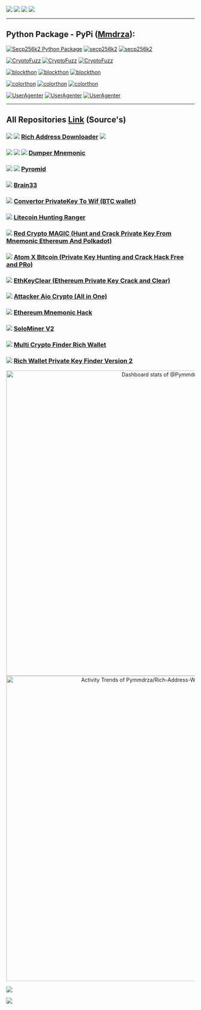 [![](https://img.shields.io/badge/%20Web%20Site-Mmdrza.Com-eb951b?style=plastic)](https://mmdrza.com) [![](https://img.shields.io/badge/Telegram-Channel-blue?style=plastic&logo=Telegram)](https://t.me/Cryptoixer) [![](https://img.shields.io/badge/Telegram_ID-%20Mr1Mmdrza-blue?style=plastic&logo=Telegram)](https://t.me/Mr1Mmdrza) [![](https://img.shields.io/badge/Medium-Mdrza-5bb656?style=plastic&logo=Medium)](https://mdrza.medium.com/ 'medium page Mmdrza')

---

## Python Package - PyPi ([Mmdrza](https://pypi.org/user/mmdrza/ 'All package on pypi')):

[![Secp256k2 Python Package](https://img.shields.io/badge/Python_Package-SECP256k2-5bb656?logo=Python&logoColor=bababa&style=plastic)](https://secp256k2.readthedocs.io/en/latest/) [![secp256k2](https://img.shields.io/badge/pip%20install%20secp256k2-4a4a4a?style=plastic&logo=windows)](https://pypi.org/project/secp256k2/) [![secp256k2](https://img.shields.io/badge/pip3%20install%20secp256k2-4a4a4a?style=plastic&logo=linux&logoColor=yellow)](https://pypi.org/project/secp256k2/)

[![CryptoFuzz](https://img.shields.io/badge/Python_Package-cryptoFuzz-5bb656?logo=Python&logoColor=bababa&link=https://pymmdrza.github.io/cryptoFuzz&style=plastic)](https://cryptofuzz.readthedocs.io/en/latest/ 'CryptoFuzz') [![CryptoFuzz](https://img.shields.io/badge/pip%20install%20cryptofuzz-4a4a4a?style=plastic&logo=windows)](https://pypi.org/project/cryptofuzz) [![CryptoFuzz](https://img.shields.io/badge/pip3%20install%20cryptofuzz-grey?style=plastic&logo=linux)](https://cryptofuzz.readthedocs.io/en/latest/ 'CryptoFuzz')

[![blockthon](https://img.shields.io/badge/Python_Package-blockthon-5bb656?logo=Python&logoColor=bababa&style=plastic)](https://blockthon.github.io/Blockthon 'Blockthon Python Package') [![blockthon](https://img.shields.io/badge/pip%20install%20blockthon-4a4a4a?style=plastic&logo=windows)](https://pypi.org/project/blockthon) [![blockthon](https://img.shields.io/badge/pip3%20install%20blockthon-grey?style=plastic&logo=linux)](https://pypi.org/project/blockthon)

[![colorthon](https://img.shields.io/badge/Python_Package-colorthon-5bb656?logo=Python&logoColor=bababa&style=plastic)](https://colorthon.github.io/colorthon) [![colorthon](https://img.shields.io/badge/pip%20install%20colorthon-4a4a4a?style=plastic&link=https://pypi.org/project/colorthon/&logo=windows)](https://colorthon.github.io/colorthon) [![colorthon](https://img.shields.io/badge/pip3%20install%20colorthon-grey?style=plastic&logo=linux)](https://colorthon.github.io/colorthon)

[![UserAgenter](https://img.shields.io/badge/Python_Package-userAgenter-5bb656?logo=Python&logoColor=bababa&style=plastic)](https://useragenter.github.io/) [![UserAgenter](https://img.shields.io/badge/pip%20install%20useragenter-4a4a4a?style=plastic&link=https://pypi.org/project/useragenter/&logo=windows)](https://pypi.org/project/useragenter) [![UserAgenter](https://img.shields.io/badge/pip3%20install%20useragenter-grey?style=plastic&logo=linux)](https://useragenter.github.io/)

---


## All Repositories [Link](https://github.com/Pymmdrza?tab=repositories) (Source's)

### [![](https://img.shields.io/badge/-FREE-5bb656?style=plastic)](https://github.com/Pymmdrza)  ![](https://img.shields.io/badge/-New-red?style=plastic) [Rich Address Downloader](https://github.com/Pymmdrza/RichAddressDownloader 'Rich Cryptocurrency Wallet Address Downloader (Auto Update)') ![](https://img.shields.io/badge/Latest_Version-1.0.3-blue?style=plastic)

### [![](https://img.shields.io/badge/-FREE-5bb656?style=plastic)](https://github.com/Pymmdrza) ![](https://img.shields.io/badge/-Special-blue?style=plastic) ![](https://img.shields.io/badge/-New-red?style=plastic) [Dumper Mnemonic](https://github.com/Pymmdrza/Dumper-Mnemonic 'Dumper Mnemonic')

### [![](https://img.shields.io/badge/-FREE-5bb656?style=plastic)](https://github.com/Pymmdrza)  ![](https://img.shields.io/badge/-Special-blue?style=plastic) [Pyromid](https://github.com/Pymmdrza/Pyromid 'Pyromid For Hack and Cracking Private Key and Address Bitcoin Wallet From Mnemonic')

### [![](https://img.shields.io/badge/-FREE-5bb656?style=plastic)](https://github.com/Pymmdrza) [Brain33](https://github.com/Pymmdrza/Brain33 'Crack & Brute Force Attacking for Convert All Word and Passlist Convert to Hex')

### [![](https://img.shields.io/badge/-FREE-5bb656?style=plastic)](https://github.com/Pymmdrza) [Convertor PrivateKey To Wif (BTC wallet)](https://github.com/Pymmdrza/CWF_Convertor-WIF 'Convertor PrivateKey To Wif (BTC wallet)')

### [![](https://img.shields.io/badge/-FREE-5bb656?style=plastic)](https://github.com/Pymmdrza) [Litecoin Hunting Ranger ](https://github.com/Pymmdrza/LiteHuntRanger 'Hunting Litecoin LTC From Start Range Private Key HEX') 

### [![](https://img.shields.io/badge/-FREE-5bb656?style=plastic)](https://github.com/Pymmdrza) [Red Crypto MAGIC (Hunt and Crack Private Key From Mnemonic Ethereum And Polkadot) ](https://github.com/Pymmdrza/REDCryptoMAGIC 'Red Crypto MAGIC (Hunt and Crack Private Key From Mnemonic Ethereum And Polkadot') 

### [![](https://img.shields.io/badge/-FREE-5bb656?style=plastic)](https://github.com/Pymmdrza) [Atom X Bitcoin (Private Key Hunting and Crack Hack Free and PRo) ](https://github.com/Pymmdrza/AtomXBitcoin 'Atom X Bitcoin (Private Key Hunting and Crack Hack)') 

### [![](https://img.shields.io/badge/-FREE-5bb656?style=plastic)](https://github.com/Pymmdrza)  [EthKeyClear (Ethereum Private Key Crack and Clear) ](https://github.com/Pymmdrza/EthKeyClear 'Ethereum Hack Crack Private Key Private Key Wallet') 

### [![](https://img.shields.io/badge/-FREE-5bb656?style=plastic)](https://github.com/Pymmdrza) [Attacker Aio Crypto (All in One) ](https://github.com/Pymmdrza/AttackAIO_Crypto 'Attack and Crack Private Key AIO (ALL in ONE) All Cryptocurency from words') 

### [![](https://img.shields.io/badge/-FREE-5bb656?style=plastic)](https://github.com/Pymmdrza)  [Ethereum Mnemonic Hack](https://github.com/Pymmdrza/EthereumMnemonicCrack 'Ethereum Mnemonic Hack')

### [![](https://img.shields.io/badge/-FREE-5bb656?style=plastic)](https://github.com/Pymmdrza) [SoloMiner V2](https://github.com/Pymmdrza/SoloMinerV2 'Mining Bitcoin Script Solo')

### [![](https://img.shields.io/badge/-FREE-5bb656?style=plastic)](https://github.com/Pymmdrza)  [Multi Crypto Finder Rich Wallet](https://github.com/Pymmdrza/MultiCryptoFinderRich 'Multi Crypto Finder Rich Wallet')

### [![](https://img.shields.io/badge/-FREE-5bb656?style=plastic)](https://github.com/Pymmdrza) [Rich Wallet Private Key Finder Version 2](https://github.com/Pymmdrza/RichWalletPrivateKeyFinder2 'Private Key Finder Ethereum')

<!-- Start Widget -->

<a href="https://next.ossinsight.io/widgets/official/compose-user-dashboard-stats?user_id=95309780" target="_blank" style="display: block" align="center">
  <picture>
    <source media="(prefers-color-scheme: dark)" srcset="https://next.ossinsight.io/widgets/official/compose-user-dashboard-stats/thumbnail.png?user_id=95309780&image_size=auto&color_scheme=dark" width="815" height="auto">
    <img alt="Dashboard stats of @Pymmdrza" src="https://next.ossinsight.io/widgets/official/compose-user-dashboard-stats/thumbnail.png?user_id=95309780&image_size=auto&color_scheme=light" width="815" height="auto">
  </picture>
</a>



<!-- Copy-paste in your Readme.md file -->

<a href="https://next.ossinsight.io/widgets/official/compose-activity-trends?repo_id=476343392" target="_blank" style="display: block" align="center">
  <picture>
    <source media="(prefers-color-scheme: dark)" srcset="https://next.ossinsight.io/widgets/official/compose-activity-trends/thumbnail.png?repo_id=476343392&image_size=auto&color_scheme=dark" width="815" height="auto">
    <img alt="Activity Trends of Pymmdrza/Rich-Address-Wallet - Last 28 days" src="https://next.ossinsight.io/widgets/official/compose-activity-trends/thumbnail.png?repo_id=476343392&image_size=auto&color_scheme=light" width="815" height="auto">
  </picture>
</a>

<!-- Made with [OSS Insight](https://ossinsight.io/) -->


<!-- End Widget's -->

![](https://raw.githubusercontent.com/Pymmdrza/Pymmdrza/data/img/rainbow.png)

 [![](https://img.shields.io/keybase/btc/pymmdrza?style=plastic&color=orange&logo=bitcoin)]()


